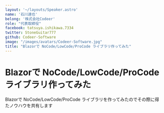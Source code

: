 ```yaml
---
layout: '~/layouts/Speaker.astro'
name: '石川達也'
belong: '株式会社Codeer'
role: "代表取締役"
facebook: tatsuya.ishikawa.7334
twitter: StoneGuitar777
github: Codeer-Software
image: "/images/avatars/Codeer-Software.jpg"
title: "Blazorで NoCode/LowCode/ProCode ライブラリ作ってみた"
---
```


# Blazorで NoCode/LowCode/ProCode ライブラリ作ってみた

Blazorで NoCode/LowCode/ProCode ライブラリを作ってみたのでその際に得たノウハウを共有します
